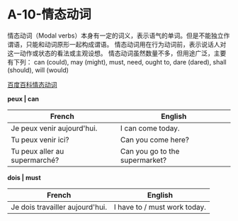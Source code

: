 # A-10-情态动词

情态动词（Modal verbs）本身有一定的词义，表示语气的单词。但是不能独立作谓语，只能和动词原形一起构成谓语。
情态动词用在行为动词前，表示说话人对这一动作或状态的看法或主观设想。
情态动词虽然数量不多，但用途广泛，主要有下列： can (could), may (might), must, need, ought to, dare (dared), shall (should), will (would)

[百度百科情态动词](https://baike.baidu.com/item/%E6%83%85%E6%80%81%E5%8A%A8%E8%AF%8D/3443430?fr=aladdin)

**peux | can**

French | English
---- | ----
Je peux venir aujourd'hui. | I can come today.
Tu peux venir ici? | Can you come here?
Tu peux aller au supermarché? | Can you go to the supermarket?


**dois | must**

French | English
---- | ----
Je dois travailler aujourd'hui. | I have to / must work today.